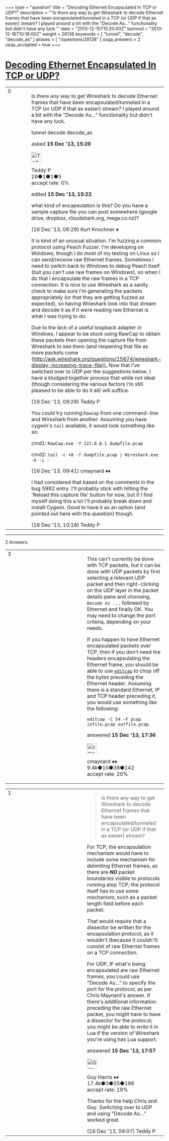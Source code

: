 +++
type = "question"
title = "Decoding Ethernet Encapsulated In TCP or UDP?"
description = '''Is there any way to get Wireshark to decode Ethernet frames that have been encapsulated/tunneled in a TCP (or UDP if that as easier) stream? I played around a bit with the &quot;Decode As...&quot; functionality but didn&#x27;t have any luck.'''
date = "2013-12-15T15:20:00Z"
lastmod = "2013-12-16T10:18:00Z"
weight = 28138
keywords = [ "tunnel", "decode", "decode_as" ]
aliases = [ "/questions/28138" ]
osqa_answers = 2
osqa_accepted = true
+++

<div class="headNormal">

# [Decoding Ethernet Encapsulated In TCP or UDP?](/questions/28138/decoding-ethernet-encapsulated-in-tcp-or-udp)

</div>

<div id="main-body">

<div id="askform">

<table id="question-table" style="width:100%;"><colgroup><col style="width: 50%" /><col style="width: 50%" /></colgroup><tbody><tr class="odd"><td style="width: 30px; vertical-align: top"><div class="vote-buttons"><span id="post-28138-upvote" class="ajax-command post-vote up" rel="nofollow" title="I like this post (click again to cancel)"> </span><div id="post-28138-score" class="post-score" title="current number of votes">0</div><span id="post-28138-downvote" class="ajax-command post-vote down" rel="nofollow" title="I dont like this post (click again to cancel)"> </span> <span id="favorite-mark" class="ajax-command favorite-mark" rel="nofollow" title="mark/unmark this question as favorite (click again to cancel)"> </span><div id="favorite-count" class="favorite-count"></div></div></td><td><div id="item-right"><div class="question-body"><p>Is there any way to get Wireshark to decode Ethernet frames that have been encapsulated/tunneled in a TCP (or UDP if that as easier) stream? I played around a bit with the "Decode As..." functionality but didn't have any luck.</p></div><div id="question-tags" class="tags-container tags"><span class="post-tag tag-link-tunnel" rel="tag" title="see questions tagged &#39;tunnel&#39;">tunnel</span> <span class="post-tag tag-link-decode" rel="tag" title="see questions tagged &#39;decode&#39;">decode</span> <span class="post-tag tag-link-decode_as" rel="tag" title="see questions tagged &#39;decode_as&#39;">decode_as</span></div><div id="question-controls" class="post-controls"></div><div class="post-update-info-container"><div class="post-update-info post-update-info-user"><p>asked <strong>15 Dec '13, 15:20</strong></p><img src="https://secure.gravatar.com/avatar/f8ec1eb4cd05e70913046ca54d04ea6a?s=32&amp;d=identicon&amp;r=g" class="gravatar" width="32" height="32" alt="Teddy%20P&#39;s gravatar image" /><p><span>Teddy P</span><br />
<span class="score" title="26 reputation points">26</span><span title="1 badges"><span class="badge1">●</span><span class="badgecount">1</span></span><span title="1 badges"><span class="silver">●</span><span class="badgecount">1</span></span><span title="5 badges"><span class="bronze">●</span><span class="badgecount">5</span></span><br />
<span class="accept_rate" title="Rate of the user&#39;s accepted answers">accept rate:</span> <span title="Teddy P has no accepted answers">0%</span></p></div><div class="post-update-info post-update-info-edited"><p><span> edited <strong>15 Dec '13, 15:22</strong> </span></p></div></div><div id="comments-container-28138" class="comments-container"><span id="28156"></span><div id="comment-28156" class="comment"><div id="post-28156-score" class="comment-score"></div><div class="comment-text"><p>what kind of encapsulation is this? Do you have a sample capture file you can post somewhere (google drive, dropbox, cloudshark.org, mega.co.nz)?</p></div><div id="comment-28156-info" class="comment-info"><span class="comment-age">(16 Dec '13, 06:29)</span> <span class="comment-user userinfo">Kurt Knochner ♦</span></div></div><span id="28166"></span><div id="comment-28166" class="comment"><div id="post-28166-score" class="comment-score"></div><div class="comment-text"><p>It is kind of an unusual situation. I'm fuzzing a common protocol using Peach Fuzzer. I'm developing on Windows, though I do most of my testing on Linux so I can send/receive raw Ethernet frames. Sometimes I need to switch back to Windows to debug Peach itself (but you can't use raw frames on Windows), so when I do that I encapsulate the raw frames in a TCP connection. It is nice to use Wireshark as a sanity check to make sure I'm generating the packets appropriately (or that they are getting fuzzed as expected), so having Wireshark look into that stream and decode it as if it were reading raw Ethernet is what I was trying to do.</p><p>Due to the lack of a useful loopback adapter in Windows, I appear to be stuck using RawCap to obtain these packets then opening the capture file from Wireshark to see them (and reopening that file as more packets come (<a href="http://ask.wireshark.org/questions/15674/wireshark-display-increasing-trace-file)).">http://ask.wireshark.org/questions/15674/wireshark-display-increasing-trace-file)).</a> Now that I've switched over to UDP per the suggestions below, I have a kludged together process that while not ideal (though considering the various factors I'm still pleased to be able to do it all) will suffice.</p></div><div id="comment-28166-info" class="comment-info"><span class="comment-age">(16 Dec '13, 09:29)</span> <span class="comment-user userinfo">Teddy P</span></div></div><span id="28167"></span><div id="comment-28167" class="comment"><div id="post-28167-score" class="comment-score"></div><div class="comment-text"><p>You could try running <code>Rawcap</code> from one command-line and Wireshark from another. Assuming you have cygwin's <code>tail</code> available, it would look something like so:</p><p>cmd1: <code>RawCap.exe -f 127.0.0.1 dumpfile.pcap</code></p><p>cmd2: <code>tail -c +0 -f dumpfile.pcap | Wireshark.exe -k -i -</code></p></div><div id="comment-28167-info" class="comment-info"><span class="comment-age">(16 Dec '13, 09:41)</span> <span class="comment-user userinfo">cmaynard ♦♦</span></div></div><span id="28168"></span><div id="comment-28168" class="comment"><div id="post-28168-score" class="comment-score"></div><div class="comment-text"><p>I had considered that based on the comments in the bug 5982 entry. I'll probably stick with hitting the 'Reload this capture file' button for now, but if I find myself doing this a lot I'll probably break down and install Cygwin. Good to have it as an option (and pointed out here with the question) though.</p></div><div id="comment-28168-info" class="comment-info"><span class="comment-age">(16 Dec '13, 10:18)</span> <span class="comment-user userinfo">Teddy P</span></div></div></div><div id="comment-tools-28138" class="comment-tools"></div><div class="clear"></div><div id="comment-28138-form-container" class="comment-form-container"></div><div class="clear"></div></div></td></tr></tbody></table>

------------------------------------------------------------------------

<div class="tabBar">

<span id="sort-top"></span>

<div class="headQuestions">

2 Answers:

</div>

</div>

<span id="28140"></span>

<div id="answer-container-28140" class="answer accepted-answer">

<table style="width:100%;"><colgroup><col style="width: 50%" /><col style="width: 50%" /></colgroup><tbody><tr class="odd"><td style="width: 30px; vertical-align: top"><div class="vote-buttons"><span id="post-28140-upvote" class="ajax-command post-vote up" rel="nofollow" title="I like this post (click again to cancel)"> </span><div id="post-28140-score" class="post-score" title="current number of votes">3</div><span id="post-28140-downvote" class="ajax-command post-vote down" rel="nofollow" title="I dont like this post (click again to cancel)"> </span> <span class="accept-answer on" rel="nofollow" title="Teddy P has selected this answer as the correct answer"> </span></div></td><td><div class="item-right"><div class="answer-body"><p>This can't currently be done with TCP packets, but it can be done with UDP packets by first selecting a relevant UDP packet and then right-clicking on the UDP layer in the packet details pane and choosing, <code>Decode As ...</code> followed by Ethernet and finally OK. You may need to change the port criteria, depending on your needs.</p><p>If you happen to have Ethernet encapsulated packets over TCP, then if you don't need the headers encapsulating the Ethernet frame, you should be able to use <a href="http://www.wireshark.org/docs/man-pages/editcap.html"><code>editcap</code></a> to chop off the bytes preceding the Ethernet header. Assuming there is a standard Ethernet, IP and TCP header preceding it, you would use something like the following:</p><pre><code>editcap -C 54 -F pcap infile.pcap outfile.pcap</code></pre></div><div class="answer-controls post-controls"></div><div class="post-update-info-container"><div class="post-update-info post-update-info-user"><p>answered <strong>15 Dec '13, 17:36</strong></p><img src="https://secure.gravatar.com/avatar/55158e2322c4e365a5e0a4a0ac3fbcef?s=32&amp;d=identicon&amp;r=g" class="gravatar" width="32" height="32" alt="cmaynard&#39;s gravatar image" /><p><span>cmaynard ♦♦</span><br />
<span class="score" title="9361 reputation points"><span>9.4k</span></span><span title="10 badges"><span class="badge1">●</span><span class="badgecount">10</span></span><span title="38 badges"><span class="silver">●</span><span class="badgecount">38</span></span><span title="142 badges"><span class="bronze">●</span><span class="badgecount">142</span></span><br />
<span class="accept_rate" title="Rate of the user&#39;s accepted answers">accept rate:</span> <span title="cmaynard has 108 accepted answers">20%</span></p></div></div><div id="comments-container-28140" class="comments-container"></div><div id="comment-tools-28140" class="comment-tools"></div><div class="clear"></div><div id="comment-28140-form-container" class="comment-form-container"></div><div class="clear"></div></div></td></tr></tbody></table>

</div>

<span id="28143"></span>

<div id="answer-container-28143" class="answer">

<table style="width:100%;"><colgroup><col style="width: 50%" /><col style="width: 50%" /></colgroup><tbody><tr class="odd"><td style="width: 30px; vertical-align: top"><div class="vote-buttons"><span id="post-28143-upvote" class="ajax-command post-vote up" rel="nofollow" title="I like this post (click again to cancel)"> </span><div id="post-28143-score" class="post-score" title="current number of votes">1</div><span id="post-28143-downvote" class="ajax-command post-vote down" rel="nofollow" title="I dont like this post (click again to cancel)"> </span></div></td><td><div class="item-right"><div class="answer-body"><blockquote><p>Is there any way to get Wireshark to decode Ethernet frames that have been encapsulated/tunneled in a TCP (or UDP if that as easier) stream?</p></blockquote><p>For TCP, the encapsulation mechanism would have to include some mechanism for delimiting Ethernet frames, as there are <strong><em>NO</em></strong> packet boundaries visible to protocols running atop TCP; the protocol itself has to use some mechanism, such as a packet length field before each packet.</p><p>That would require that a dissector be written for the encapsulation protocol, as it wouldn't (because it <em>couldn't</em>) consist of raw Ethernet frames on a TCP connection.</p><p>For UDP, <em>IF</em> what's being encapsulated are raw Ethernet frames, you could use "Decode As..." to specify the port for the protocol, as per Chris Maynard's answer. If there's additional information preceding the raw Ethernet packet, you might have to have a dissector for the protocol; you might be able to write it in Lua if the version of Wireshark you're using has Lua support.</p></div><div class="answer-controls post-controls"></div><div class="post-update-info-container"><div class="post-update-info post-update-info-user"><p>answered <strong>15 Dec '13, 17:57</strong></p><img src="https://secure.gravatar.com/avatar/f93de7000747ab5efb5acd3034b2ebd7?s=32&amp;d=identicon&amp;r=g" class="gravatar" width="32" height="32" alt="Guy%20Harris&#39;s gravatar image" /><p><span>Guy Harris ♦♦</span><br />
<span class="score" title="17443 reputation points"><span>17.4k</span></span><span title="3 badges"><span class="badge1">●</span><span class="badgecount">3</span></span><span title="35 badges"><span class="silver">●</span><span class="badgecount">35</span></span><span title="196 badges"><span class="bronze">●</span><span class="badgecount">196</span></span><br />
<span class="accept_rate" title="Rate of the user&#39;s accepted answers">accept rate:</span> <span title="Guy Harris has 216 accepted answers">19%</span></p></div></div><div id="comments-container-28143" class="comments-container"><span id="28163"></span><div id="comment-28163" class="comment"><div id="post-28163-score" class="comment-score"></div><div class="comment-text"><p>Thanks for the help Chris and Guy. Switching over to UDP and using "Decode As..." worked great.</p></div><div id="comment-28163-info" class="comment-info"><span class="comment-age">(16 Dec '13, 09:07)</span> <span class="comment-user userinfo">Teddy P</span></div></div></div><div id="comment-tools-28143" class="comment-tools"></div><div class="clear"></div><div id="comment-28143-form-container" class="comment-form-container"></div><div class="clear"></div></div></td></tr></tbody></table>

</div>

<div class="paginator-container-left">

</div>

</div>

</div>

